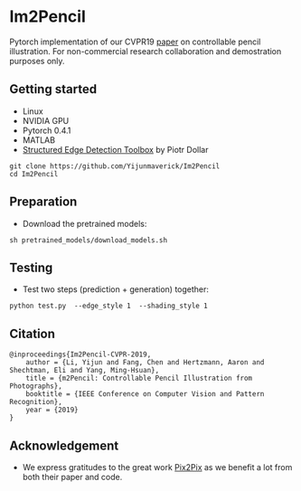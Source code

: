 # Im2Pencil
Pytorch implementation of our CVPR19 [paper](https://arxiv.org/pdf/1903.08682.pdf) on controllable pencil illustration. For non-commercial research collaboration and demostration purposes only.


## Getting started

- Linux
- NVIDIA GPU
- Pytorch 0.4.1
- MATLAB
- [Structured Edge Detection Toolbox](https://github.com/pdollar/edges) by Piotr Dollar 

```
git clone https://github.com/Yijunmaverick/Im2Pencil
cd Im2Pencil
```

## Preparation

- Download the pretrained models:

```
sh pretrained_models/download_models.sh
```

## Testing

  - Test two steps (prediction + generation) together:

```
python test.py  --edge_style 1  --shading_style 1
```


## Citation

```
@inproceedings{Im2Pencil-CVPR-2019,
    author = {Li, Yijun and Fang, Chen and Hertzmann, Aaron and Shechtman, Eli and Yang, Ming-Hsuan},
    title = {m2Pencil: Controllable Pencil Illustration from Photographs},
    booktitle = {IEEE Conference on Computer Vision and Pattern Recognition},
    year = {2019}
}
```

## Acknowledgement

- We express gratitudes to the great work [Pix2Pix](https://phillipi.github.io/pix2pix/) as we benefit a lot from both their paper and code.
